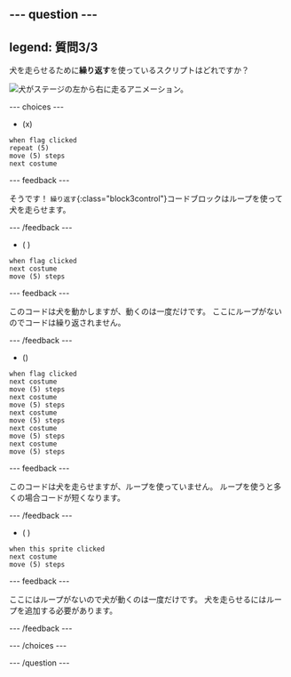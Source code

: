 --- question ---
---
legend: 質問3/3
---

犬を走らせるために**繰り返す**を使っているスクリプトはどれですか？

![犬がステージの左から右に走るアニメーション。](images/dog-run.gif)

--- choices ---

- (x)
```blocks3
when flag clicked
repeat (5)
move (5) steps
next costume
```

  --- feedback ---

そうです！ `繰り返す`{:class="block3control"}コードブロックはループを使って犬を走らせます。

  --- /feedback ---

- ( )
```blocks3
when flag clicked 
next costume
move (5) steps
```

  --- feedback ---

このコードは犬を動かしますが、動くのは一度だけです。 ここにループがないのでコードは繰り返されません。

  --- /feedback ---

- ()
```blocks3
when flag clicked
next costume
move (5) steps
next costume
move (5) steps
next costume
move (5) steps
next costume
move (5) steps
next costume
move (5) steps
```

  --- feedback ---

このコードは犬を走らせますが、ループを使っていません。 ループを使うと多くの場合コードが短くなります。

  --- /feedback ---

- ( )
```blocks3
when this sprite clicked 
next costume
move (5) steps
```

  --- feedback ---

ここにはループがないので犬が動くのは一度だけです。 犬を走らせるにはループを追加する必要があります。

  --- /feedback ---

--- /choices ---

--- /question ---
